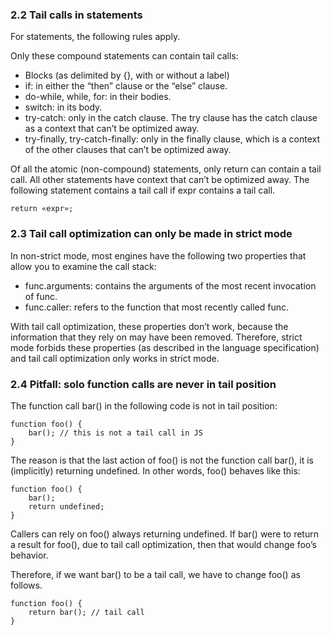 ### 2.2 Tail calls in statements
For statements, the following rules apply.

Only these compound statements can contain tail calls:
* Blocks (as delimited by {}, with or without a label)
* if: in either the “then” clause or the “else” clause.
* do-while, while, for: in their bodies.
* switch: in its body.
* try-catch: only in the catch clause. The try clause has the catch clause as a context that can’t be optimized away.
* try-finally, try-catch-finally: only in the finally clause, which is a context of the other clauses that can’t be optimized away.

Of all the atomic (non-compound) statements, only return can contain a tail call. All other statements have context that can’t be optimized away. The following statement contains a tail call if expr contains a tail call.

``` return «expr»; ```

### 2.3 Tail call optimization can only be made in strict mode

In non-strict mode, most engines have the following two properties that allow you to examine the call stack:

* func.arguments: contains the arguments of the most recent invocation of func.
* func.caller: refers to the function that most recently called func.

With tail call optimization, these properties don’t work, because the information that they rely on may have been removed. Therefore, strict mode forbids these properties (as described in the language specification) and tail call optimization only works in strict mode.

### 2.4 Pitfall: solo function calls are never in tail position
The function call bar() in the following code is not in tail position:
```
function foo() {
    bar(); // this is not a tail call in JS
}
```
The reason is that the last action of foo() is not the function call bar(), it is (implicitly) returning undefined. In other words, foo() behaves like this:
```
function foo() {
    bar();
    return undefined;
}
```
Callers can rely on foo() always returning undefined. If bar() were to return a result for foo(), due to tail call optimization, then that would change foo’s behavior.

Therefore, if we want bar() to be a tail call, we have to change foo() as follows.
```
function foo() {
    return bar(); // tail call
}
```
